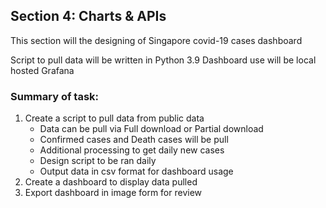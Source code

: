 ## Section 4: Charts & APIs

This section will the designing of Singapore covid-19 cases dashboard

Script to pull data will be written in Python 3.9
Dashboard use will be local hosted Grafana
 
### Summary of task:

1. Create a script to pull data from public data
	- Data can be pull via Full download or Partial download
	- Confirmed cases and Death cases will be pull
	- Additional processing to get daily new cases
	- Design script to be ran daily
	- Output data in csv format for dashboard usage
2. Create a dashboard to display data pulled
3. Export dashboard in image form for review
